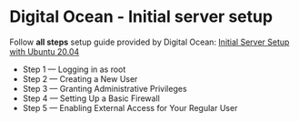 # Digital Ocean - Initial server setup

Follow **all steps** setup guide provided by Digital Ocean: [Initial Server Setup with Ubuntu 20.04](https://www.digitalocean.com/community/tutorials/initial-server-setup-with-ubuntu-20-04)

- Step 1 — Logging in as root
- Step 2 — Creating a New User
- Step 3 — Granting Administrative Privileges
- Step 4 — Setting Up a Basic Firewall
- Step 5 — Enabling External Access for Your Regular User
